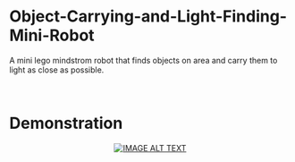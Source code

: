 # Object-Carrying-and-Light-Finding-Mini-Robot
<p>A mini lego mindstrom robot that finds objects on area and carry them to light as close as possible.</p>
<br>
  
  <h1>
Demonstration
</h1>
<div align="center">
  <a href="https://www.youtube.com/watch?v=znoUwGhzwIM"><img src="https://img.youtube.com/vi/znoUwGhzwIM/0.jpg" alt="IMAGE ALT TEXT"></a>
</div>


